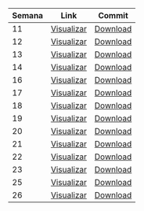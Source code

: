 Semana | Link | Commit 
------ | ------ | ------ 
11  | [Visualizar](https://github.com/treinaweb/multistack-ediaristas-api-nestjs/tree/semana11)  | [Download](https://github.com/treinaweb/multistack-ediaristas-api-nestjs/archive/refs/heads/semana11.zip)
12  | [Visualizar](https://github.com/treinaweb/multistack-ediaristas-api-nestjs/tree/semana12)  | [Download](https://github.com/treinaweb/multistack-ediaristas-api-nestjs/archive/refs/heads/semana12.zip) 
13  | [Visualizar](https://github.com/treinaweb/multistack-ediaristas-api-nestjs/tree/semana13)  | [Download](https://github.com/treinaweb/multistack-ediaristas-api-nestjs/archive/refs/heads/semana13.zip) 
14  | [Visualizar](https://github.com/treinaweb/multistack-ediaristas-api-nestjs/tree/semana14)  | [Download](https://github.com/treinaweb/multistack-ediaristas-api-nestjs/archive/refs/heads/semana14.zip) 
16  | [Visualizar](https://github.com/treinaweb/multistack-ediaristas-api-nestjs/tree/semana16)  | [Download](https://github.com/treinaweb/multistack-ediaristas-api-nestjs/archive/refs/heads/semana16.zip)
17  | [Visualizar](https://github.com/treinaweb/multistack-ediaristas-api-nestjs/tree/semana17)  | [Download](https://github.com/treinaweb/multistack-ediaristas-api-nestjs/archive/refs/heads/semana17.zip)
18  | [Visualizar](https://github.com/treinaweb/multistack-ediaristas-api-nestjs/tree/semana18)  | [Download](https://github.com/treinaweb/multistack-ediaristas-api-nestjs/archive/refs/heads/semana18.zip) 
19  | [Visualizar](https://github.com/treinaweb/multistack-ediaristas-api-nestjs/tree/semana19)  | [Download](https://github.com/treinaweb/multistack-ediaristas-api-nestjs/archive/refs/heads/semana19.zip)
20  | [Visualizar](https://github.com/treinaweb/multistack-ediaristas-api-nestjs/tree/semana20)  | [Download](https://github.com/treinaweb/multistack-ediaristas-api-nestjs/archive/refs/heads/semana20.zip)
21  | [Visualizar](https://github.com/treinaweb/multistack-ediaristas-api-nestjs/tree/semana21)  | [Download](https://github.com/treinaweb/multistack-ediaristas-api-nestjs/archive/refs/heads/semana21.zip) 
22  | [Visualizar](https://github.com/treinaweb/multistack-ediaristas-api-nestjs/tree/semana22)  | [Download](https://github.com/treinaweb/multistack-ediaristas-api-nestjs/archive/refs/heads/semana22.zip) 
23  | [Visualizar](https://github.com/treinaweb/multistack-ediaristas-api-nestjs/tree/semana23)  | [Download](https://github.com/treinaweb/multistack-ediaristas-api-nestjs/archive/refs/heads/semana23.zip) 
25  | [Visualizar](https://github.com/treinaweb/multistack-ediaristas-api-nestjs/tree/semana25)  | [Download](https://github.com/treinaweb/multistack-ediaristas-api-nestjs/archive/refs/heads/semana25.zip) 
26  | [Visualizar](https://github.com/treinaweb/multistack-ediaristas-api-nestjs/tree/semana26)  | [Download](https://github.com/treinaweb/multistack-ediaristas-api-nestjs/archive/refs/heads/semana26.zip) 
